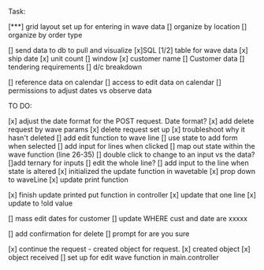 Task:

[***] grid layout set up for entering in wave data
    [] organize by location
    [] organize by order type

[] send data to db to pull and visualize
    [x]SQL
        [1/2] table for wave data
            [x] ship date
            [x] unit count
            [] window
            [x] customer name
        [] Customer data
            [] tendering requirements
            [] d/c breakdown

[] reference data on calendar
    [] access to edit data on calendar
    [] permissions to adjust dates vs observe data


TO DO:

[x] adjust the date format for the POST request. Date format?
[x] add delete request by wave params
    [x] delete request set up
    [x] troubleshoot why it hasn't deleted
[] add edit function to wave line
    [] use state to add form when selected
        [] add input for lines when clicked
        [] map out state within the wave function (line 26-35)
        [] double click to change to an input vs the data?
        []add ternary for inputs
    [] edit the whole line?
    [] add input to the line when state is altered
    [x] initialized the update function in wavetable
        [x] prop down to waveLine
[x] update print function

[x] finish update printed put function in controller
    [x] update that one line
        [x] update to !old value

[] mass edit dates for customer
    []  update WHERE cust and date are xxxxx

[] add confirmation for delete
    [] prompt for are you sure

[x] continue the request - created object for request.
    [x] created object
        [x] object received
        [] set up for edit wave function in main.controller